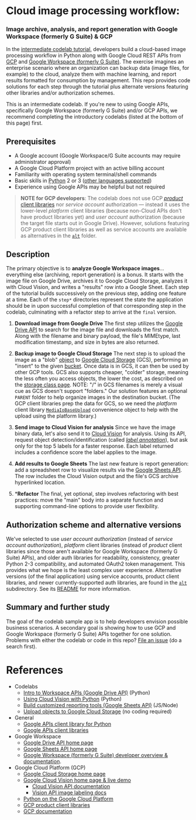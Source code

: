 # Cloud image processing workflow:
### Image archive, analysis, and report generation with Google Workspace (formerly G Suite) & GCP

In the [intermediate codelab tutorial](http://g.co/codelabs/drive-gcs-vision-sheets), developers build a cloud-based image processing workflow in Python along with Google Cloud REST APIs from [GCP](http://cloud.google.com) and [Google Workspace (formerly G Suite)](http://developers.google.com/gsuite). The exercise imagines an enterprise scenario where an organization can backup data (image files, for example) to the cloud, analyze them with machine learning, and report results formatted for consumption by management. This repo provides code solutions for each step through the tutorial plus alternate versions featuring other libraries and/or authorization schemes.

This is an intermediate codelab. If you're new to using Google APIs, specifically Google Workspace (formerly G Suite) and/or GCP APIs, we recommend completing the introductory codelabs (listed at the bottom of this page) first.


## Prerequisites

- A Google account (Google Workspace/G Suite accounts may require administrator approval)
- A Google Cloud Platform project with an active billing account
- Familiarity with operating system terminal/shell commands
- Basic skills in [Python](http://python.org) 2 or 3 ([other languages supported](http://developers.google.com/api-client-library))
- Experience using Google APIs may be helpful but not required

> **NOTE for GCP developers**:
> The codelab does not use GCP [*product* client libraries](https://cloud.google.com/apis/docs/cloud-client-libraries) nor _service account_ authorization — instead it uses the lower-level *platform* client libraries (because non-Cloud APIs don't have product libraries yet) and _user account_ authorization (because the target file starts out in Google Drive). However, solutions featuring GCP product client libraries as well as service accounts are available as alternatives in the [`alt`](alt) folder.


## Description

The primary objective is to **analyze Google Workspace images**... everything else (archiving, report generation) is a bonus. It starts with the image file on Google Drive, archives it to Google Cloud Storage, analyzes it with Cloud Vision, and writes a "results" row into a Google Sheet. Each step of the tutorial builds successively on the previous step, adding one feature at a time. Each of the `step*` directories represent the state the application should be in upon successful completion of that corresponding step in the codelab, culminating with a refactor step to arrive at the `final` version.

1. **Download image from Google Drive**
 The first step utilizes the [Google Drive API](https://developers.google.com/drive) to search for the image file and downloads the first match. Along with the filename and binary payload, the file's MIMEtype, last modification timestamp, and size in bytes are also returned.

1. **Backup image to Google Cloud Storage**
 The next step is to upload the image as a "blob" [object](https://cloud.google.com/storage/docs/key-terms#objects) to [Google Cloud Storage](https://cloud.google.com/storage) (GCS), performing an "insert" to the given [bucket](https://cloud.google.com/storage/docs/key-terms#buckets). Once data is in GCS, it can then be used by other GCP tools. GCS also supports cheaper, "colder" storage, meaning the less often you access objects, the lower the cost, as described on the [storage class page](https://cloud.google.com/storage/docs/storage-classes). NOTE: "/" in GCS filenames is merely a visual cue as GCS doesn't support "folders." Our solution features an optional `PARENT` folder to help organize images in the destination bucket. (The GCP client libraries prep the data for GCS, so we need the *platform* client library [`MediaIoBaseUpload`](https://googleapis.github.io/google-api-python-client/docs/epy/googleapiclient.http.MediaIoBaseUpload-class.html) convenience object to help with the upload using the platform library.)

1. **Send image to Cloud Vision for analysis**
 Since we have the image binary data, let's also send it to [Cloud Vision](https://cloud.google.com/vision) for analysis. Using its API, request object detection/identification (called [_label annotation_](https://cloud.google.com/vision/docs/labels)), but ask only for the top 5 labels for a faster response. Each label returned includes a confidence score the label applies to the image.

1. **Add results to Google Sheets**
 The last new feature is report generation: add a spreadsheet row to visualize results via the [Google Sheets API](https://developers.google.com/sheets). The row includes the Cloud Vision output and the file's GCS archive hyperlinked location.

1. \***Refactor**
 The final, yet optional, step involves refactoring with best practices: move the "main" body into a separate function and supporting command-line options to provide user flexibility.


## Authorization scheme and alternative versions

We've selected to use *user account authorization* (instead of *service account authorization*), *platform* client libraries (instead of *product* client libraries since those aren't available for Google Workspace (formerly G Suite) APIs), and older auth libraries for readability, consistency, greater Python 2-3 compatibility, and automated OAuth2 token management. This provides what we hope is the least complex user experience. Alternative versions (of the final application) using service accounts, product client libraries, and newer currently-supported auth libraries, are found in the [`alt`](alt) subdirectory. See its [README](alt/README.md) for more information.


## Summary and further study

The goal of the codelab sample app is to help developers envision possible business scenarios. A secondary goal is showing how to use GCP and Google Workspace (formerly G Suite) APIs together for one solution. Problems with either the codelab or code in this repo? [File an issue](https://github.com/googlecodelabs/feedback/issues/new?title=[drive-gcs-vision-sheets]:&labels[]=content-platform&labels[]=cloud,python) (do a search first).


# References

- Codelabs
    - [Intro to Workspace APIs (Google Drive API)](http://g.co/codelabs/gsuite-apis-intro) (Python)
    - [Using Cloud Vision with Python](http://g.co/codelabs/vision-python) (Python)
    - [Build customized reporting tools (Google Sheets API)](http://g.co/codelabs/sheets) (JS/Node)
    - [Upload objects to Google Cloud Storage](http://codelabs.developers.google.com/codelabs/cloud-upload-objects-to-cloud-storage) (no coding required)
- General
    - [Google APIs client library for Python](https://developers.google.com/api-client-library/python)
    - [Google APIs client libraries](https://developers.google.com/api-client-library)
- Google Workspace
    - [Google Drive API home page](https://developers.google.com/drive)
    - [Google Sheets API home page](https://developers.google.com/sheets)
    - [Google Workspace (formerly G Suite) developer overview & documentation](https://developers.google.com/gsuite).
- Google Cloud Platform (GCP)
    - [Google Cloud Storage home page](https://cloud.google.com/storage)
    - [Google Cloud Vision home page & live demo](https://cloud.google.com/vision)
        - [Cloud Vision API documentation](https://cloud.google.com/vision/docs)
        - [Vision API image labeling docs](https://cloud.google.com/vision/docs/labels)
    - [Python on the Google Cloud Platform](https://cloud.google.com/python)
    - [GCP product client libraries](https://cloud.google.com/apis/docs/cloud-client-libraries)
    - [GCP documentation](https://cloud.google.com/docs)
